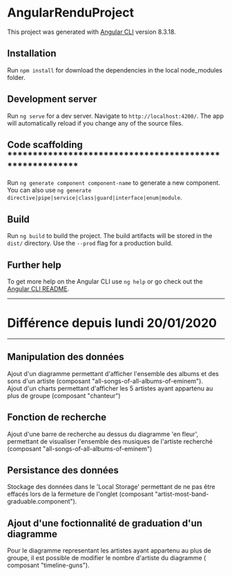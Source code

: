 # AngularRenduProject

This project was generated with [Angular CLI](https://github.com/angular/angular-cli) version 8.3.18.

## Installation

Run `npm install` for download the dependencies in the local node_modules folder.

## Development server

Run `ng serve` for a dev server. Navigate to `http://localhost:4200/`. The app will automatically reload if you change any of the source files.

## Code scaffolding	********************************************************

Run `ng generate component component-name` to generate a new component. You can also use `ng generate directive|pipe|service|class|guard|interface|enum|module`.	

## Build	

Run `ng build` to build the project. The build artifacts will be stored in the `dist/` directory. Use the `--prod` flag for a production build.	

## Further help	

To get more help on the Angular CLI use `ng help` or go check out the [Angular CLI README](https://github.com/angular/angular-cli/blob/master/README.md).	

*************************************************************************

# Différence depuis lundi 20/01/2020	

*********************************************************************

## Manipulation des données 	

Ajout d'un diagramme permettant d'afficher l'ensemble des albums et des sons d'un artiste	(composant "all-songs-of-all-albums-of-eminem").<br>
Ajout d'un charts permettant d'afficher les 5 artistes ayant appartenu au plus de groupe (composant "chanteur")

## Fonction de recherche 	

Ajout d'une barre de recherche au dessus du diagramme 'en fleur', permettant de visualiser l'ensemble des musiques de l'artiste recherché	 (composant "all-songs-of-all-albums-of-eminem")

## Persistance des données 	

Stockage des données dans le 'Local Storage' permettant de ne pas être effacés lors de la fermeture de l'onglet (composant "artist-most-band-graduable.component"). 	

## Ajout d'une foctionnalité de graduation d'un diagramme	

Pour le diagramme representant les artistes ayant appartenu au plus de groupe, il est possible de modifier le nombre d'artiste du diagramme ( composant "timeline-guns").
